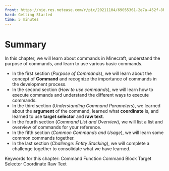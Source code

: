 ```yaml
--- 
front: https://nie.res.netease.com/r/pic/20211104/69055361-2e7a-452f-8b1a-f23e1262a03a.jpg 
hard: Getting Started 
time: 5 minutes 
--- 
```

# Summary 
In this chapter, we will learn about commands in Minecraft, understand the purpose of commands, and learn to use various basic commands. 

- In the first section (*Purpose of Commands*), we will learn about the concept of **Command** and recognize the importance of commands in the development process. 
- In the second section (*How to use commands*), we will learn how to execute commands and understand the different ways to execute commands. 
- In the third section (*Understanding Command Parameters*), we learned about the **argument** of the command, learned what **coordinate** is, and learned to use **target selector** and **raw text**. 
- In the fourth section (*Command List and Overview*), we will list a list and overview of commands for your reference. 
- In the fifth section (*Common Commands and Usage*), we will learn some common commands together. 
- In the last section (*Challenge: Entity Stacking*), we will complete a challenge together to consolidate what we have learned. 

Keywords for this chapter: Command Function Command Block Target Selector Coordinate Raw Text